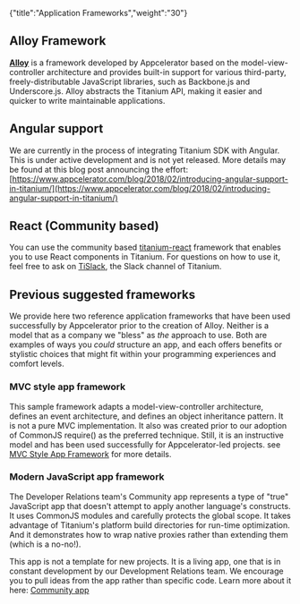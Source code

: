 {"title":"Application Frameworks","weight":"30"} 

## Alloy Framework

**[Alloy](/docs/appc/Alloy_Framework/)** is a framework developed by Appcelerator based on the model-view-controller architecture and provides built-in support for various third-party, freely-distributable JavaScript libraries, such as Backbone.js and Underscore.js. Alloy abstracts the Titanium API, making it easier and quicker to write maintainable applications.

## Angular support

We are currently in the process of integrating Titanium SDK with Angular. This is under active development and is not yet released. More details may be found at this blog post announcing the effort: [https://www.appcelerator.com/blog/2018/02/introducing-angular-support-in-titanium/](https://www.appcelerator.com/blog/2018/02/introducing-angular-support-in-titanium/)

## React (Community based)

You can use the community based [titanium-react](https://github.com/yuchi/react-titanium) framework that enables you to use React components in Titanium. For questions on how to use it, feel free to ask on [TiSlack](http://tislack.org), the Slack channel of Titanium.

## Previous suggested frameworks

We provide here two reference application frameworks that have been used successfully by Appcelerator prior to the creation of Alloy. Neither is a model that as a company we "bless" as _the_ approach to use. Both are examples of ways you _could_ structure an app, and each offers benefits or stylistic choices that might fit within your programming experiences and comfort levels.

### MVC style app framework

This sample framework adapts a model-view-controller architecture, defines an event architecture, and defines an object inheritance pattern. It is not a pure MVC implementation. It also was created prior to our adoption of CommonJS require() as the preferred technique. Still, it is an instructive model and has been used successfully for Appcelerator-led projects. see [MVC Style App Framework](/docs/appc/Titanium_SDK/Titanium_SDK_Guide/Best_Practices_and_Recommendations/Application_Frameworks/MVC_Style_App_Framework/) for more details.

### Modern JavaScript app framework

The Developer Relations team's Community app represents a type of "true" JavaScript app that doesn't attempt to apply another language's constructs. It uses CommonJS modules and carefully protects the global scope. It takes advantage of Titanium's platform build directories for run-time optimization. And it demonstrates how to wrap native proxies rather than extending them (which is a no-no!).

This app is not a template for new projects. It is a living app, one that is in constant development by our Development Relations team. We encourage you to pull ideas from the app rather than specific code. Learn more about it here: [Community app](/docs/appc/Titanium_SDK/Titanium_SDK_Guide/Best_Practices_and_Recommendations/Application_Frameworks/Community_app/)
